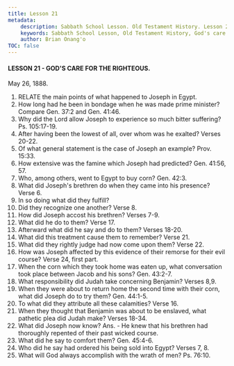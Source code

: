 ```yaml
---
title: Lesson 21
metadata:
    description: Sabbath School Lesson. Old Testament History. Lesson 21. May 26, 1888. God's care for the righteous.
    keywords: Sabbath School Lesson, Old Testament History, God's care for the righteous, Lesson 21. May 26, 1888.
    author: Brian Onang'o
TOC: false
---
```


#### LESSON 21 - GOD'S CARE FOR THE RIGHTEOUS.

May 26, 1888.

1. RELATE the main points of what happened to Joseph in Egypt.
2. How long had he been in bondage when he was made prime minister? Compare Gen. 37:2 and Gen. 41:46.
3. Why did the Lord allow Joseph to experience so much bitter suffering? Ps. 105:17-19.
4. After having been the lowest of all, over whom was he exalted? Verses 20-22.
5. Of what general statement is the case of Joseph an example? Prov. 15:33.
6. How extensive was the famine which Joseph had predicted? Gen. 41:56, 57.
7. Who, among others, went to Egypt to buy corn? Gen. 42:3.
8. What did Joseph's brethren do when they came into his presence? Verse 6.
9. In so doing what did they fulfill?
10. Did they recognize one another? Verse 8.
11. How did Joseph accost his brethren? Verses 7-9.
12. What did he do to them? Verse 17.
13. Afterward what did he say and do to them? Verses 18-20.
14. What did this treatment cause them to remember? Verse 21.
15. What did they rightly judge had now come upon them? Verse 22.
16. How was Joseph affected by this evidence of their remorse for their evil course? Verse 24, first part.
17. When the corn which they took home was eaten up, what conversation took place between Jacob and his sons? Gen. 43:2-7.
18. What responsibility did Judah take concerning Benjamin? Verses 8,9.
19. When they were about to return home the second time with their corn, what did Joseph do to try them? Gen. 44:1-5.
20. To what did they attribute all these calamities? Verse 16.
21. When they thought that Benjamin was about to be enslaved, what pathetic plea did Judah make? Verses 18-34.
22. What did Joseph now know? Ans. - He knew that his brethren had thoroughly repented of their past wicked course.
23. What did he say to comfort them? Gen. 45:4-6.
24. Who did he say had ordered his being sold into Egypt? Verses 7, 8.
25. What will God always accomplish with the wrath of men? Ps. 76:10.
